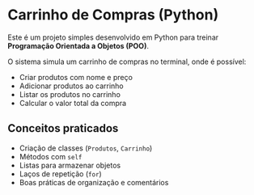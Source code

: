 # Carrinho de Compras (Python)

Este é um projeto simples desenvolvido em Python para treinar **Programação Orientada a Objetos (POO)**.

O sistema simula um carrinho de compras no terminal, onde é possível:

- Criar produtos com nome e preço
- Adicionar produtos ao carrinho
- Listar os produtos no carrinho
- Calcular o valor total da compra


## Conceitos praticados

- Criação de classes (`Produtos`, `Carrinho`)
- Métodos com `self`
- Listas para armazenar objetos
- Laços de repetição (`for`)
- Boas práticas de organização e comentários